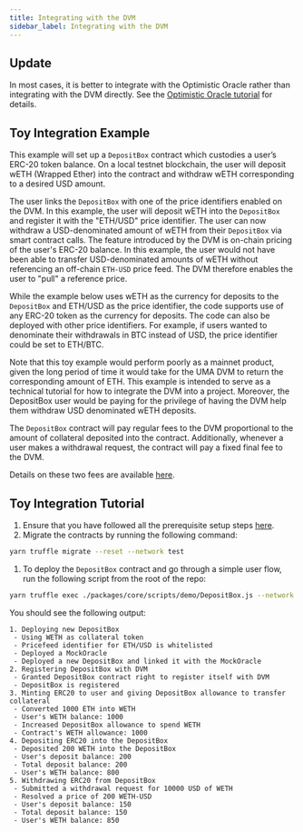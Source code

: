 ```yaml
---
title: Integrating with the DVM
sidebar_label: Integrating with the DVM
---
```


## Update

In most cases, it is better to integrate with the Optimistic Oracle rather than integrating with the DVM directly. See the [Optimistic Oracle tutorial](developers/optimistic-oracle-integration.md) for details.

## Toy Integration Example

This example will set up a `DepositBox` contract which custodies a user’s ERC-20 token balance.
On a local testnet blockchain, the user will deposit wETH (Wrapped Ether) into the contract and withdraw wETH corresponding to a desired USD amount.

The user links the `DepositBox` with one of the price identifiers enabled on the DVM.
In this example, the user will deposit wETH into the `DepositBox` and register it with the "ETH/USD" price identifier.
The user can now withdraw a USD-denominated amount of wETH from their `DepositBox` via smart contract calls.
The feature introduced by the DVM is on-chain pricing of the user's ERC-20 balance.
In this example, the user would not have been able to transfer USD-denominated amounts of wETH without referencing an off-chain `ETH-USD` price feed.
The DVM therefore enables the user to "pull" a reference price.

While the example below uses wETH as the currency for deposits to the `DepositBox` and ETH/USD as the price identifier, the code supports use of any ERC-20 token as the currency for deposits.
The code can also be deployed with other price identifiers.
For example, if users wanted to denominate their withdrawals in BTC instead of USD, the price identifier could be set to ETH/BTC.

Note that this toy example would perform poorly as a mainnet product, given the long period of time it would take for the UMA DVM to return the corresponding amount of ETH.
This example is intended to serve as a technical tutorial for how to integrate the DVM into a project.
Moreover, the DepositBox user would be paying for the privilege of having the DVM help them withdraw USD denominated wETH deposits.

The `DepositBox` contract will pay regular fees to the DVM proportional to the amount of collateral deposited into the contract. Additionally, whenever a user makes a withdrawal request, the contract will pay a fixed final fee to the DVM.

Details on these two fees are available [here](oracle/econ-architecture.md#step-3-maintaining-coc--pfc).

## Toy Integration Tutorial

1. Ensure that you have followed all the prerequisite setup steps [here](developers/setup.md).
2. Migrate the contracts by running the following command:

```bash
yarn truffle migrate --reset --network test
```

1. To deploy the `DepositBox` contract and go through a simple user flow, run the following script from the root of the repo:

```bash
yarn truffle exec ./packages/core/scripts/demo/DepositBox.js --network test
```

You should see the following output:

```
1. Deploying new DepositBox
 - Using WETH as collateral token
 - Pricefeed identifier for ETH/USD is whitelisted
 - Deployed a MockOracle
 - Deployed a new DepositBox and linked it with the MockOracle
2. Registering DepositBox with DVM
 - Granted DepositBox contract right to register itself with DVM
 - DepositBox is registered
3. Minting ERC20 to user and giving DepositBox allowance to transfer collateral
 - Converted 1000 ETH into WETH
 - User's WETH balance: 1000
 - Increased DepositBox allowance to spend WETH
 - Contract's WETH allowance: 1000
4. Depositing ERC20 into the DepositBox
 - Deposited 200 WETH into the DepositBox
 - User's deposit balance: 200
 - Total deposit balance: 200
 - User's WETH balance: 800
5. Withdrawing ERC20 from DepositBox
 - Submitted a withdrawal request for 10000 USD of WETH
 - Resolved a price of 200 WETH-USD
 - User's deposit balance: 150
 - Total deposit balance: 150
 - User's WETH balance: 850
```
